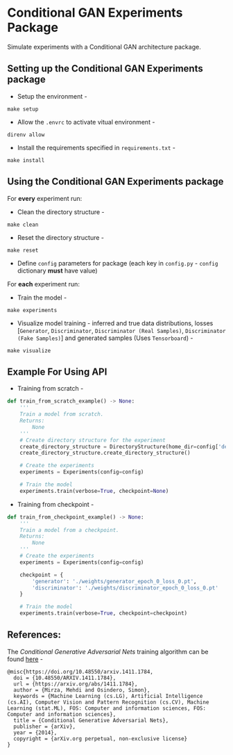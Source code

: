 # Conditional GAN Experiments Package

Simulate experiments with a Conditional GAN architecture package.

## Setting up the Conditional GAN Experiments package

- Setup the environment - 
```
make setup
```

- Allow the `.envrc` to activate vitual environment - 
```
direnv allow
```

- Install the requirements specified in `requirements.txt` - 
```
make install
```

## Using the Conditional GAN Experiments package

For **every** experiment run:

- Clean the directory structure - 
```
make clean
```

- Reset the directory structure - 
```
make reset
```

- Define `config` parameters for package (each key in `config.py` - `config` dictionary **must** have value)

For **each** experiment run:

- Train the model - 
```
make experiments
```

- Visualize model training - inferred and true data distributions, losses [`Generator`, `Discriminator`, `Discriminator (Real Samples)`, `Discriminator (Fake Samples)`] and generated samples (Uses `Tensorboard`) - 
```
make visualize
```

## Example For Using API

 - Training from scratch - 

```python
def train_from_scratch_example() -> None:
    '''
    Train a model from scratch.
    Returns:
        None
    '''
    # Create directory structure for the experiment
    create_directory_structure = DirectoryStructure(home_dir=config['device']['home directory'])
    create_directory_structure.create_directory_structure()

    # Create the experiments
    experiments = Experiments(config=config)

    # Train the model
    experiments.train(verbose=True, checkpoint=None)
```

- Training from checkpoint - 

```python
def train_from_checkpoint_example() -> None:
    '''
    Train a model from a checkpoint.
    Returns:
        None
    '''
    # Create the experiments
    experiments = Experiments(config=config)

    checkpoint = {
        'generator': './weights/generator_epoch_0_loss_0.pt',
        'discriminator': './weights/discriminator_epoch_0_loss_0.pt'
    }

    # Train the model
    experiments.train(verbose=True, checkpoint=checkpoint)
```

## References:

The *Conditional Generative Adversarial Nets* training algorithm can be found [here](https://arxiv.org/abs/1411.1784v1) - 
```
@misc{https://doi.org/10.48550/arxiv.1411.1784,
  doi = {10.48550/ARXIV.1411.1784},
  url = {https://arxiv.org/abs/1411.1784},
  author = {Mirza, Mehdi and Osindero, Simon},
  keywords = {Machine Learning (cs.LG), Artificial Intelligence (cs.AI), Computer Vision and Pattern Recognition (cs.CV), Machine Learning (stat.ML), FOS: Computer and information sciences, FOS: Computer and information sciences},
  title = {Conditional Generative Adversarial Nets},
  publisher = {arXiv},
  year = {2014},
  copyright = {arXiv.org perpetual, non-exclusive license}
}
```
